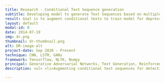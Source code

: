 ```yaml
---
title: Research - Conditional Text Sequence generation
subtitle: Developing model to generate Text Sequences based on multiple conditions
result: Goal is to augment conditional texts to train model for depression detection
layout: default
modal-id: 0
date: 2014-07-19
img: dr.png
thumbnail: dr-thumbnail.png
alt: DR-image-alt
project-date: Sep 2020 - Present
technique: CNN, LSTM, GANs
framework: Tensorflow, NLTK, Numpy
principal: Generative Adversarial Networks, Text Generation, Reinforcement Learning
description: <ul> <li>Augmenting conditional text sequences for detecting depression using Reinforcement Learning, Recurrent Neural Network and Generative Adversarial Networks</li> <li>Continuously doing literature review, exploring and evaluating related work in the field of sequence generation</li> <li>Developing advanced model to generate sequences based on added condition</li> </ul> <br>

---
```

